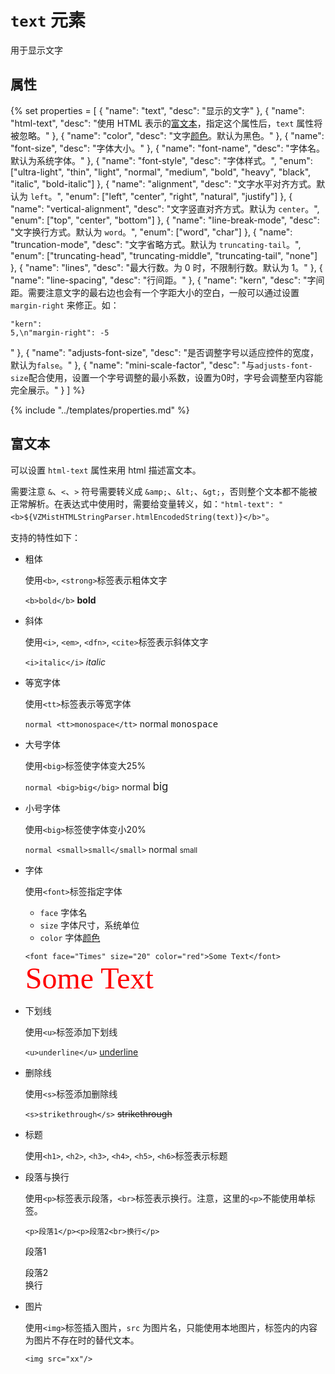 # `text` 元素

用于显示文字

## 属性

{% set properties = [
	{ "name": "text", "desc": "显示的文字" },
	{ "name": "html-text", "desc": "使用 HTML 表示的<a href='#富文本'>富文本</a>，指定这个属性后，<code>text</code> 属性将被忽略。" },
	{ "name": "color", "desc": "文字<a href='../basics/Style.md#颜色'>颜色</a>。默认为黑色。" },
	{ "name": "font-size", "desc": "字体大小。" },
	{ "name": "font-name", "desc": "字体名。默认为系统字体。" },
	{ "name": "font-style", "desc": "字体样式。", "enum": ["ultra-light", "thin", "light", "normal", "medium", "bold", "heavy", "black", "italic", "bold-italic"] },
	{ "name": "alignment", "desc": "文字水平对齐方式。默认为 <code>left</code>。", "enum": ["left", "center", "right", "natural", "justify"] },
	{ "name": "vertical-alignment", "desc": "文字竖直对齐方式。默认为 <code>center</code>。", "enum": ["top", "center", "bottom"] },
	{ "name": "line-break-mode", "desc": "文字换行方式。默认为 <code>word</code>。", "enum": ["word", "char"] },
	{ "name": "truncation-mode", "desc": "文字省略方式。默认为 <code>truncating-tail</code>。", "enum": ["truncating-head", "truncating-middle", "truncating-tail", "none"] },
	{ "name": "lines", "desc": "最大行数。为 0 时，不限制行数。默认为 1。" },
	{ "name": "line-spacing", "desc": "行间距。" },
	{ "name": "kern", "desc": "字间距。需要注意文字的最右边也会有一个字距大小的空白，一般可以通过设置 <code>margin-right</code> 来修正。如：  <pre><code>\"kern\": 5,\n\"margin-right\": -5</code></pre>" },
	{ "name": "adjusts-font-size", "desc": "是否调整字号以适应控件的宽度，默认为<code>false</code>。" },
	{ "name": "mini-scale-factor", "desc": "与<code>adjusts-font-size</code>配合使用，设置一个字号调整的最小系数，设置为0时，字号会调整至内容能完全展示。" }
] %}

{% include "../templates/properties.md" %}

## 富文本

可以设置 `html-text` 属性来用 html 描述富文本。

需要注意 `&`、`<`、`>` 符号需要转义成 `&amp;`、`&lt;`、`&gt;`，否则整个文本都不能被正常解析。在表达式中使用时，需要给变量转义，如：`"html-text": "<b>${VZMistHTMLStringParser.htmlEncodedString(text)}</b>"`。

支持的特性如下：

- 粗体

	使用`<b>`, `<strong>`标签表示粗体文字

	`<b>bold</b>` <b>bold</b>

- 斜体

	使用`<i>`, `<em>`, `<dfn>`, `<cite>`标签表示斜体文字

	`<i>italic</i>` <i>italic</i>

- 等宽字体

	使用`<tt>`标签表示等宽字体

	`normal <tt>monospace</tt>` normal <tt>monospace</tt>

- 大号字体

	使用`<big>`标签使字体变大25%

	`normal <big>big</big>` normal <big style="font-size: larger">big</big>

- 小号字体

	使用`<big>`标签使字体变小20%

	`normal <small>small</small>` normal <small style="font-size: smaller">small</small>

- 字体

	使用`<font>`标签指定字体
	
	- `face` 字体名
	- `size` 字体尺寸，系统单位
	- `color` 字体[颜色](/basics/Style.md#颜色)

	`<font face="Times" size="20" color="red">Some Text</font>` <font face="Times" size="20px" color="red">Some Text</font>

- 下划线
	
	使用`<u>`标签添加下划线

	`<u>underline</u>` <u>underline</u>

- 删除线
	
	使用`<s>`标签添加删除线

	`<s>strikethrough</s>` <s>strikethrough</s>

- 标题

	使用`<h1>`, `<h2>`, `<h3>`, `<h4>`, `<h5>`, `<h6>`标签表示标题

- 段落与换行

	使用`<p>`标签表示段落，`<br>`标签表示换行。注意，这里的`<p>`不能使用单标签。

	`<p>段落1</p><p>段落2<br>换行</p>` <p>段落1</p><p>段落2<br>换行</p>

- 图片

	使用`<img>`标签插入图片，`src` 为图片名，只能使用本地图片，标签内的内容为图片不存在时的替代文本。

	`<img src="xx"/>`
